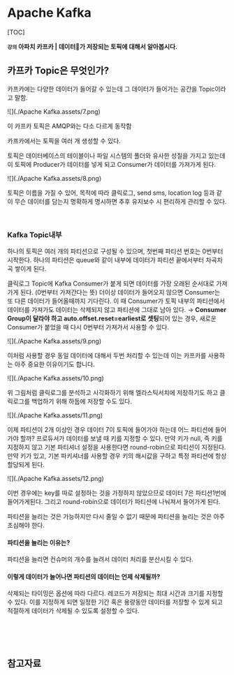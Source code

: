 # Apache Kafka

[TOC]

**`강의` 아파치 카프카 | 데이터💾가 저장되는 토픽에 대해서 알아봅시다.**

## 카프카 Topic은 무엇인가?

카프카에는 다양한 데이터가 들어갈 수 있는데 그 데이터가 들어가는 공간을 Topic이라고 말함.

![](./Apache Kafka.assets/7.png)

이 카프카 토픽은 AMQP와는 다소 다르게 동작함

카프카에서는 토픽을 여러 개 생성할 수 있다. 

토픽은 데이터베이스의 테이블이나 파일 시스템의 폴더와 유사한  성질을 가지고 있는데 이 토픽에 Producer가 데이터를 넣게 되고 Consumer가 데이터를 가져가게 된다.

![](./Apache Kafka.assets/8.png)

토픽은 이름을 가질 수 있어, 목적에 따라 클릭로그, send sms, location log 등과 같이 무슨 데이터를 담는지 명확하게 명시하면 추후 유지보수 시 편리하게 관리할 수 있다.

<br/>

### Kafka Topic내부

하나의 토픽은 여러 개의 파티션으로 구성될 수 있으며, 첫번째 파티션 번호는 0번부터 시작한다.
하나의 파티션은 queue와 같이 내부에 데이터가 파티션 끝에서부터 차곡차곡 쌓이게 된다.

클릭로그 Topic에 Kafka Consumer가 붙게 되면 데이터를 가장 오래된 순서대로 가져가게 된다. (0번부터 가져간다는 뜻)
더이상 데이터가 들어오지 않으면 Consumer는 또 다른 데이터가 들어올때까지 기다린다.
이 때 Consumer가 토픽 내부의 파티션에서 데이터를 가져가도 데이터는 삭제되지 않고 파티션에 그대로 남아 있다.
→ **Consumer Group이 달라야 하고 auto.offset.reset=earliest로 셋팅**되어 있는 경우, 새로운 Consumer가 붙었을 때 다시 0번부터 가져가서 사용할 수 있다.

![](./Apache Kafka.assets/9.png)

이처럼 사용할 경우 동일 데이터에 대해서 두번 처리할 수 있는데 이는 카프카를 사용하는 아주 중요한 이유이기도 합니다.

![](./Apache Kafka.assets/10.png)

위 그림처럼 클릭로그를 분석하고 시각화하기 위해 엘라스틱서치에 저장하기도 하고 클릭로그를 백업하기 위해 하둡에 저장할 수도 있다.



![](./Apache Kafka.assets/11.png)

이제 파티션이 2개 이상인 경우
데이터 7이 토픽에 들어가야 하는데 어느 파티션에 들어가야 할까?
프로듀서가 데이터를 보낼 때 키를 지정할 수 있다.
만약 키가 null, 즉 키를 지정하지 않고 기본 파티셔너 설정을 사용한다면 round-robin으로 파티션이 지정된다.
만약 키가 있고, 기본 파키셔너를 사용할 경우 키의 해시값을 구하고 특정 파티션에 항상 할당되게 된다.

![](./Apache Kafka.assets/12.png)

이번 경우에는 key를 따로 설정하는 것을 가정하지 않았으므로 데이터 7은 파티션1번에 들어가게된다.
그리고 round-robin으로 데이터가 파티션에 나눠져서 들어가게 된다.

파티션을 늘리는 것은 가능하지만 다시 줄일 수 없기 때문에 파티션을 늘리는 것은 아주 조심해야 한다.



#### 파티션을 늘리는 이유는?

파티션을 늘리면 컨슈머의 개수를 늘려서 데이터 처리를 분산시킬 수 있다.

#### 이렇게 데이터가 늘어나면 파티션의 데이터는 언제 삭제될까?

삭제되는 타이밍은 옵션에 따라 다르다.
레코드가 저장되는 최대 시간과 크기를 지정할 수 있다.
이를 지정하게 되면 일정한 기간 혹은 용량동안 데이터를 저장할 수 있게 되고 적절하게 데이터가 삭제될 수 있도록 설정할 수 있다.

<br/>

<br/>

<br/>

## 참고자료

[ 아파치 카프카 | 데이터💾가 저장되는 토픽에 대해서 알아봅시다. ]: https://www.youtube.com/watch?v=7QfEpRTRdIQ&amp;list=PL3Re5Ri5rZmkY46j6WcJXQYRlDRZSUQ1j&amp;index=2	"Kafka 토픽이란?"




